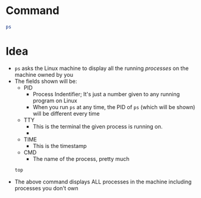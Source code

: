 # Command
```bash
ps
```
# Idea
* `ps` asks the Linux machine to display all the running *processes* on the machine owned by you
* The fields shown will be:
  * PID
    * Process Indentifier; It's just a number given to any running program on Linux
    * When you run `ps` at any time, the PID of `ps` (which will be shown) will be different every time
  * TTY
    * This is the terminal the given process is running on.
    * 
  * TIME
    * This is the timestamp
  * CMD
    * The name of the process, pretty much
  ```bash
  top
  ```
* The above command displays ALL processes in the machine including processes you don't own

